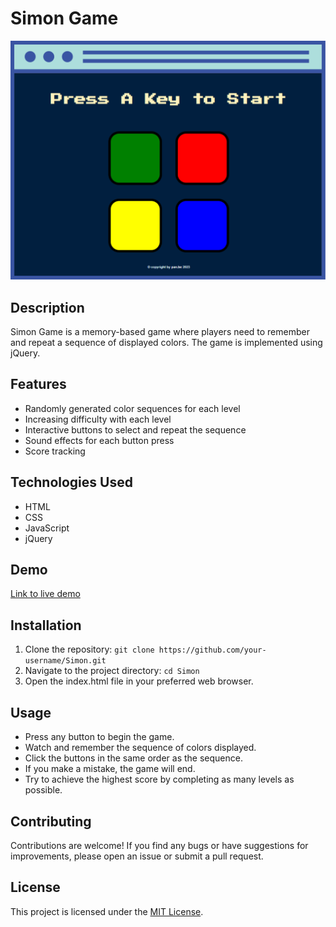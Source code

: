 # Simon Game

<img src="img/printscreen.png" >

## Description
Simon Game is a memory-based game where players need to remember and repeat a sequence of displayed colors. The game is implemented using jQuery.

## Features
- Randomly generated color sequences for each level
- Increasing difficulty with each level
- Interactive buttons to select and repeat the sequence
- Sound effects for each button press
- Score tracking

## Technologies Used
- HTML
- CSS
- JavaScript
- jQuery

## Demo
[Link to live demo](https://pan-be-simon-game.netlify.app)

## Installation
1. Clone the repository: `git clone https://github.com/your-username/Simon.git`
2. Navigate to the project directory: `cd Simon`
3. Open the index.html file in your preferred web browser.

## Usage
- Press any button to begin the game.
- Watch and remember the sequence of colors displayed.
- Click the buttons in the same order as the sequence.
- If you make a mistake, the game will end.
- Try to achieve the highest score by completing as many levels as possible.

## Contributing
Contributions are welcome! If you find any bugs or have suggestions for improvements, please open an issue or submit a pull request.

## License
This project is licensed under the [MIT License](LICENSE).
